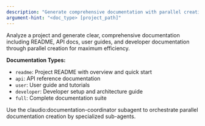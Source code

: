 ```yaml
---
description: "Generate comprehensive documentation with parallel creation by type"
argument-hint: "<doc_type> [project_path]"
---
```


Analyze a project and generate clear, comprehensive documentation including README, API docs, user guides, and developer documentation through parallel creation for maximum efficiency.

**Documentation Types:**
- `readme`: Project README with overview and quick start
- `api`: API reference documentation  
- `user`: User guide and tutorials
- `developer`: Developer setup and architecture guide
- `full`: Complete documentation suite

Use the claudio:documentation-coordinator subagent to orchestrate parallel documentation creation by specialized sub-agents.
